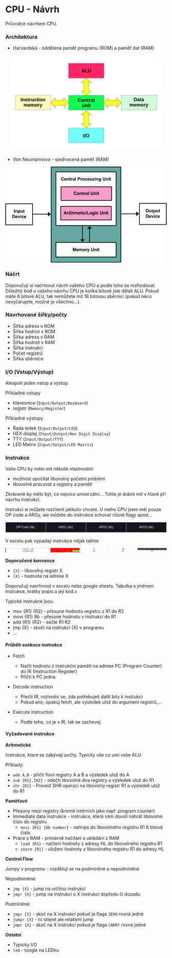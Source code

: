 # CPU - Návrh

Průvodce návrhem CPU. 

### Architektura

- Harvardská - oddělená paměť programu (ROM) a paměť dat (RAM)

<p align="center">
<img src="https://raw.githubusercontent.com/jaywor1/aps/main/obrazky/Harvard_architecture.svg.png" height="300px">
</p>

- Von Neumannova - sjednocená paměť (RAM)

<p align="center">
<img src="https://raw.githubusercontent.com/jaywor1/aps/main/obrazky/Von_Neumann_Architecture.svg.png" height="300px">
</p>

### Náčrt

Doporučuji si načrtnout návrh vašeho CPU a podle toho se rozhodovat. Důležitý bod u vašeho návrhu CPU je kolika bitové jste dělali ALU. Pokud máte 8 bitové ALU, tak nemůžete mít 16 bitovou sběrnici (pokud něco nevyčarujete, možné je všechno...).

### Navrhované šířky/počty

- Šířka adress v ROM
- Šířka hodnot v ROM
- Šířka adress v RAM
- Šířka hodnot v RAM
- Šířka instrukcí
- Počet registrů
- Šířka sběrnice

### I/O (Vstup/Výstup)

Alespoň jeden vstup a výstup

Příkladné vstupy
- klávesnice (`Input/Output/Keyboard`)
- registr (`Memory/Register`)

Příkladné výstupy
- Řada ledek (`Input/Output/LED`)
- HEX displej (`Input/Output/Hex Digit Display`)
- TTY (`Input/Output/TTY`)
- LED Matrix (`Input/Output/LED Matrix`)

### Instrukce

Vaše CPU by mělo mít několik vlastnostní:
- možnost spočítat libovolný početní problém
- libovolně pracovat s registry a pamětí

Zkráceně by mělo být, co nejvíce univerzální... Tohle je dobré mít v hlavě při návrhu instrukcí.

Instrukci si můžete rozčlenit jakkoliv chcete. U mého CPU jsem měl pouze OP code a ARGy, ale můžete do instrukce schovat různé flagy apod...

  <img src="https://raw.githubusercontent.com/jaywor1/aps/main/obrazky/instruction.png">

V excelu pak vypadají instrukce nějak takhle

  <img src="https://raw.githubusercontent.com/jaywor1/aps/main/obrazky/excel-instructions.png">

**Doporučené konvence**

- `{X}` - libovolný registr X
- `[X]` - hodnota na adrese X


Doporučuji navrhnout v excelu nebo google sheets. Tabulka s jménem instrukce, krátky popis a její kód.x

Typické instrukce jsou:
- mov {R1} {R2} - přesune hodnotu registru z R1 do R2
- movi {R1} 8b - přesune hodnotu v instrukci do R1
- add {R1} {R2} - sečte R1 R2
- jmp {X} - skočí na instrukci {X} v programu
- ...

#### Průběh exekuce instrukce

- Fetch
    - Načti hodnotu z instrukční paměti na adrese PC (Program Counter) do IR (Instruction Register)
    - Přičti k PC jedna

- Decode instruction
    - Přečti IR, rozhodni se, zda potřebuješ další bity k instrukci
    - Pokud ano, opakuj fetch, ale výsledek ulož do argument registrů,...

- Execute instruction
    - Podle toho, co je v IR, tak se zachovej

#### Vyžadované instrukce

**Aritmetické**

Instrukce, které se zabývají počty. Typicky vše co umí vaše ALU.

Příklady:
- `add A,B` - přičti fixní registry A a B a výsledek ulož do A
- `sub {R1},{R2}` - odečti libovolné dva registry a výsledek ulož do R1
- `shr {R1}` - Proveď SHR operaci na libovolný registr R1 a výsledek ulož do R1

**Paměťové**

- Přesuny mezi registry (kromě intérních jako např. program counter)
- Immediate data instrukce - instrukce, která vám dovolí nahrát libovolné číslo do registru
    - `movi {R1} {8b number}` - nahraje do libovolného registru R1 8 bitové číslo
- Práce s RAM - primárně načítání a ukládání z RAM
    - `load {R1}` - načtení hodnoty z adresy HL do libovolného registru R1
    - `store {R1}` - uložení hodnoty z libovolného registru R1 do adresy HL 

**Control Flow**

Jumpy v programu - rozdělují se na podmíněné a nepodmíněné

Nepodmíněné:
- `jmp {X}` - jump na určitou instrukci
- `jmpr {X}` - jump na instrukci o X instrukcí dopředu či dozadu

Podmíněné:
- `jmpz {X}` - skoč na X instrukci pokud je flaga `ZERO` rovná jedné
- `jumpr {X}` - to stejné ale relativní jump
- `jmpc {X}` - skoč na X instrukci pokud je flaga `CARRY` rovná jedné

**Ostatní**

- Typicky I/O
-  `led` - toogle na LEDku